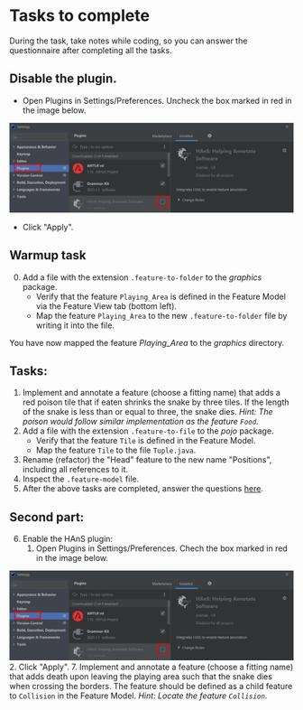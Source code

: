 # Tasks to complete

During the task, take notes while coding, so you can answer the questionnaire after completing all the tasks.

## Disable the plugin.
* Open Plugins in Settings/Preferences. Uncheck the box marked in red in the image below.
   
![](./enable.png)
* Click "Apply".

## Warmup task

0. Add a file with the extension `.feature-to-folder` to the *graphics* package.
    * Verify that the feature `Playing_Area` is defined in the Feature Model via the Feature View tab (bottom left).
    * Map the feature `Playing_Area` to the new `.feature-to-folder` file by writing it into the file.

You have now mapped the feature *Playing_Area* to the *graphics* directory.

## Tasks:

1.  Implement and annotate a feature (choose a fitting name) that adds a red poison tile that if eaten shrinks the snake
    by three tiles. If the length of the snake is less than or equal to three, the snake dies. *Hint: The poison would 
    follow similar implementation as the feature `Food`.*
2. Add a file with the extension `.feature-to-file` to the *pojo* package.
    * Verify that the feature `Tile` is defined in the Feature Model.
    * Map the feature `Tile` to the file `Tuple.java`.
3. Rename (refactor) the "Head" feature to the new name "Positions", including all references to it.
4. Inspect the `.feature-model` file.
5. After the above tasks are completed, answer the questions [here](https://forms.gle/xWZdGAT9wo6xygov7).

## Second part:

6. Enable the HAnS plugin:
    1. Open Plugins in Settings/Preferences. Chech the box marked in red in the image below.
    
![](./enable.png)
    2. Click "Apply".
7.  Implement and annotate a feature (choose a fitting name) that adds death upon leaving the playing area such that the
    snake dies when crossing the borders. The feature should be defined as a child feature to `Collision` in the Feature
    Model. *Hint: Locate the feature `Collision`.*